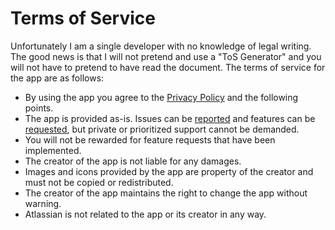 # Terms of Service
Unfortunately I am a single developer with no knowledge of legal writing. The good news is that I will not pretend and use a "ToS Generator" and you will not have to pretend to have read the document. The terms of service for the app are as follows:

* By using the app you agree to the [Privacy Policy](./Privacy%20Policy%20%26%20Security%20Statement.md) and the following points.
* The app is provided as-is. Issues can be [reported](../../issues) and features can be [requested](../../discussions), but private or prioritized support cannot be demanded.
* You will not be rewarded for feature requests that have been implemented.
* The creator of the app is not liable for any damages.
* Images and icons provided by the app are property of the creator and must not be copied or redistributed.
* The creator of the app maintains the right to change the app without warning.
* Atlassian is not related to the app or its creator in any way.
